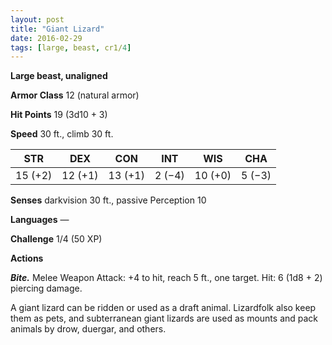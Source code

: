 ```yaml
---
layout: post
title: "Giant Lizard"
date: 2016-02-29
tags: [large, beast, cr1/4]
---
```


**Large beast, unaligned**

**Armor Class** 12 (natural armor)

**Hit Points** 19 (3d10 + 3)

**Speed** 30 ft., climb 30 ft.

|   STR   |   DEX   |   CON   |   INT   |   WIS   |   CHA   |
|:-----:|:-----:|:-----:|:-----:|:-----:|:-----:|
| 15 (+2) | 12 (+1) | 13 (+1) | 2 (−4) | 10 (+0) | 5 (−3) |

**Senses** darkvision 30 ft., passive Perception 10 

**Languages** — 

**Challenge** 1/4 (50 XP)

**Actions** 

***Bite.*** Melee Weapon Attack: +4 to hit, reach 5 ft., one target. Hit: 6 (1d8 + 2) piercing damage. 

A giant lizard can be ridden or used as a draft animal. Lizardfolk also keep them as pets, and subterranean giant lizards are used as mounts and pack animals by drow, duergar, and others.
